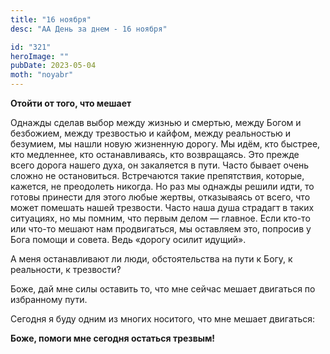 ```yaml
---
title: "16 ноября"
desc: "АА День за днем - 16 ноября"

id: "321"
heroImage: ""
pubDate: 2023-05-04
moth: "noyabr"
---
```


**Отойти от того, что мешает**

Однажды сделав выбор между жизнью и смертью, между Богом и безбожием, между
трезвостью и кайфом, между реальностью и безумием, мы нашли новую жизненную
дорогу. Мы идём, кто быстрее, кто медленнее, кто останавливаясь, кто
возвращаясь. Это прежде всего дорога нашего духа, он закаляется в пути. Часто
бывает очень сложно не остановиться. Встречаются такие препятствия, которые,
кажется, не преодолеть никогда. Но раз мы однажды решили идти, то готовы
принести для этого любые жертвы, отказываясь от всего, что может помешать
нашей трезвости. Часто наша душа страдагт в таких ситуациях, но мы помним, что
первым делом — главное. Если кто-то или что-то мешают нам продвигаться, мы
оставляем это, попросив у Бога помощи и совета. Ведь «дорогу осилит идущий».

А меня останавливают ли люди, обстоятельства на пути к Богу, к реальности, к
трезвости?

Боже, дай мне силы оставить то, что мне сейчас мешает двигаться по избранному
пути.

Сегодня я буду одним из многих носитого, что мне мешает двигаться:

**Боже, помоги мне сегодня остаться трезвым!**
